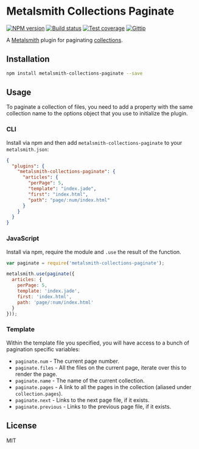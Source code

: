 # Metalsmith Collections Paginate

[![NPM version][npm-image]][npm-url]
[![Build status][travis-image]][travis-url]
[![Test coverage][coveralls-image]][coveralls-url]
[![Gittip][gittip-image]][gittip-url]

A [Metalsmith](http://metalsmith.io/) plugin for paginating [collections](https://github.com/segmentio/metalsmith-collections).

## Installation

```sh
npm install metalsmith-collections-paginate --save
```

## Usage

To paginate a collection of files, you need to add a property with the same collection name to the options object that you use to initialize the plugin.

### CLI

Install via npm and then add `metalsmith-collections-paginate` to your `metalsmith.json`:

```json
{
  "plugins": {
    "metalsmith-collections-paginate": {
      "articles": {
        "perPage": 5,
        "template": "index.jade",
        "first": "index.html",
        "path": "page/:num/index.html"
      }
    }
  }
}
```

### JavaScript

Install via npm, require the module and `.use` the result of the function.

```js
var paginate = require('metalsmith-collections-paginate');

metalsmith.use(paginate({
  articles: {
    perPage: 5,
    template: 'index.jade',
    first: 'index.html',
    path: 'page/:num/index.html'
  }
}));
```

### Template

Within the template file you specified, you will have access to a bunch of pagination specific variables:

* `paginate.num` - The current page number.
* `paginate.files` - All the files on the current page, iterate over this to render the page.
* `paginate.name` - The name of the current collection.
* `paginate.pages` - A link to all the pages in the collection (aliased under `collection.pages`).
* `paginate.next` - Links to the next page file, if it exists.
* `paginate.previous` - Links to the previous page file, if it exists.

## License

MIT

[npm-image]: https://img.shields.io/npm/v/metalsmith-collections-paginate.svg?style=flat
[npm-url]: https://npmjs.org/package/metalsmith-collections-paginate
[travis-image]: https://img.shields.io/travis/blakeembrey/metalsmith-collections-paginate.svg?style=flat
[travis-url]: https://travis-ci.org/blakeembrey/metalsmith-collections-paginate
[coveralls-image]: https://img.shields.io/coveralls/blakeembrey/metalsmith-collections-paginate.svg?style=flat
[coveralls-url]: https://coveralls.io/r/blakeembrey/metalsmith-collections-paginate?branch=master
[gittip-image]: https://img.shields.io/gittip/blakeembrey.svg?style=flat
[gittip-url]: https://www.gittip.com/blakeembrey
